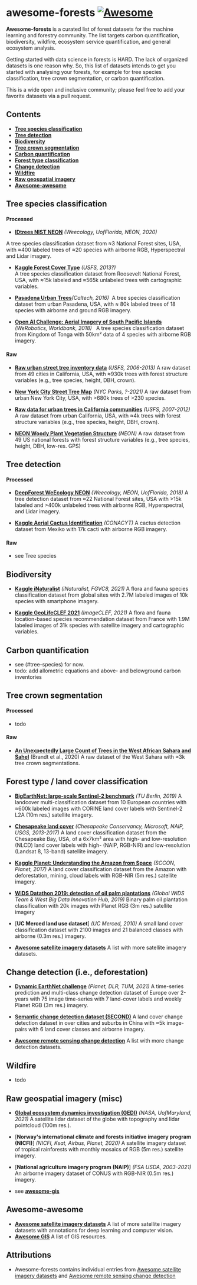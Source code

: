 # awesome-forests [![Awesome](https://awesome.re/badge-flat2.svg)](https://awesome.re)
**Awesome-forests** is a curated list of forest datasets for the machine learning and forestry community. The list targets carbon quantification, biodiversity, wildfire, ecosystem service quantification, and general ecosystem analysis.

Getting started with data science in forests is HARD. The lack of organized datasets is one reason why. So, this list of datasets intends to get you started with analysing your forests, for example for tree species classification, tree crown segmentation, or carbon quantification.

This is a wide open and inclusive community; please feel free to add your favorite datasets via a pull request. 

## Contents
- [**Tree species classification**](#tree-species-classification)
- [**Tree detection**](#tree-detection)
- [**Biodiversity**](#biodiversity)
- [**Tree crown segmentation**](#tree-crown-segmentation)
- [**Carbon quantification**](#carbon-quantification)
- [**Forest type classification**](#forest-type-/-land-cover-classification)
- [**Change detection**](#change-detection)
- [**Wildfire**](#wildfire)
- [**Raw geospatial imagery**](#raw-geospatial-imagery)
- [**Awesome-awesome**](#awesome-awesome)

## Tree species classification
#### Processed
- [**IDtrees NIST NEON**](https://idtrees.org/competition/) *(Weecology, UofFlorida, NEON, 2020)*

A tree species classification dataset from ≈3 National Forest sites, USA, with ≈400 labeled trees of ≈20 species with airborne RGB, Hyperspectral and Lidar imagery.

- [**Kaggle Forest Cover Type**](https://www.kaggle.com/c/forest-cover-type-kernels-only/data) *(USFS, 2013?)*  
A tree species classification dataset from Roosevelt National Forest, USA, with ≈15k labeled and ≈565k unlabeled trees with cartographic variables.

- [**Pasadena Urban Trees**](http://www.vision.caltech.edu/registree/publications-and-dataset.html)*(Caltech, 2016)*&nbsp;
A tree species classification dataset from urban Pasadena, USA, with ≈ 80k labeled trees of 18 species with airborne and ground RGB imagery.

- [**Open AI Challenge: Aerial Imagery of South Pacific Islands**](https://docs.google.com/document/d/16kKik2clGutKejU8uqZevNY6JALf4aVk2ELxLeR-msQ/edit) *(WeRobotics, Worldbank, 2018)* &nbsp;
A tree species classification dataset from Kingdom of Tonga with 50km² data of 4 species with airborne RGB imagery.

#### Raw
- [**Raw urban street tree inventory data**](https://enterprisecontentnew-usfs.hub.arcgis.com/datasets/raw-urban-street-tree-inventory-data-for-49-california-cities) *(USFS, 2006-2013)*
A raw dataset from 49 cities in California, USA, with ≈930k trees with forest structure variables (e.g., tree species, height, DBH, crown).

- [**New York City Street Tree Map**](https://tree-map.nycgovparks.org/) *(NYC Parks, ?-2021)*
A raw dataset from urban New York City, USA, with >680k trees of >230 species.

- [**Raw data for urban trees in California communities**](https://enterprisecontentnew-usfs.hub.arcgis.com/datasets/7421b43097d04e82ba05835bda8600ec) *(USFS, 2007-2012)*
A raw dataset from urban California, USA, with ≈4k trees with forest structure variables (e.g., tree species, height, DBH, crown).

- [**NEON Woody Plant Vegetation Structure**](https://data.neonscience.org/browse-data) *(NEON)*
A raw dataset from 49 US national forests with forest structure variables (e.g., tree species, height, DBH, low-res. GPS)

## Tree detection
#### Processed
- [**DeepForest WeEcology NEON**](https://github.com/weecology/NeonTreeEvaluation) *(Weecology, NEON, UofFlorida, 2018)*
A tree detection dataset from ≈22 National Forest sites, USA with >15k labeled and >400k unlabeled trees with airborne RGB, Hyperspectral, and Lidar imagery.

- [**Kaggle Aerial Cactus Identification**](https://www.kaggle.com/c/inaturalist-2019-fgvc6/overview) *(CONACYT)*
A cactus detection dataset from Mexiko with 17k cacti with airborne RGB imagery.

#### Raw
* see Tree species

## Biodiversity
- [**Kaggle iNaturalist**](https://www.kaggle.com/c/inaturalist-2021) *(iNaturalist, FGVC8, 2021)*
A flora and fauna species classification dataset from global sites with 2.7M labeled images of 10k species with smartphone imagery.

- [**Kaggle GeoLifeCLEF 2021**](https://www.imageclef.org/GeoLifeCLEF2021) *(ImageCLEF, 2021)*
A flora and fauna location-based species recommendation dataset from France with 1.9M labeled images of 31k species with satellite imagery and cartographic variables.

## Carbon quantification
* see (#tree-species) for now.
* todo: add allometric equations and above- and belowground carbon inventories

## Tree crown segmentation
#### Processed
* todo

#### Raw
* [**An Unexpectedly Large Count of Trees in the West African Sahara and Sahel**](https://daac.ornl.gov/cgi-bin/dsviewer.pl?ds_id=1832) (Brandt et al., 2020)
A raw dataset of the West Sahara with ≈3k tree crown segmentations.

## Forest type / land cover classification
- [**BigEarthNet: large-scale Sentinel-2 benchmark**](http://bigearth.net/) *(TU Berlin, 2019)*
A landcover multi-classification dataset from 10 European countries with ≈600k labeled images with CORINE land cover labels with Sentinel-2 L2A (10m res.) satellite imagery.

- [**Chesapeake land cover**](http://lila.science/datasets/chesapeakelandcover) *(Chesapeake Conservancy, Microsoft, NAIP, USGS, 2013-2017)*
A land cover classification dataset from the Chesapeake Bay, USA, of a 6x7km² area with high- and low-resolution (NLCD) land cover labels with high- (NAIP, RGB-NIR) and low-resolution (Landsat 8, 13-band) satellite imagery.

- [**Kaggle Planet: Understanding the Amazon from Space**](https://www.kaggle.com/c/planet-understanding-the-amazon-from-space) *(SCCON, Planet, 2017)*
A land cover classification dataset from the Amazon with deforestation, mining, cloud labels with RGB-NIR (5m res.) satellite imagery.

- [**WiDS Datathon 2019: detection of oil palm plantations**](https://www.kaggle.com/c/widsdatathon2019) *(Global WiDS Team & West Big Data Innovation Hub, 2019)*
Binary palm oil plantation classification with 20k images with Planet RGB (3m res.) satellite imagery

- [**UC Merced land use dataset**] *(UC Merced, 2010)*
A small land cover classification dataset with 2100 images and 21 balanced classes with airborne (0.3m res.) imagery.

- [**Awesome satellite imagery datasets**](https://github.com/chrieke/awesome-satellite-imagery-datasets)
A list with more satellite imagery datasets.

## Change detection (i.e., deforestation)
- [**Dynamic EarthNet challenge**](http://www.classic.grss-ieee.org/earthvision2021/challenge.html) *(Planet, DLR, TUM, 2021)*
A time-series prediction and multi-class change detection dataset of Europe over 2-years with 75 image time-series with 7 land-cover labels and weekly Planet RGB (3m res.) imagery.

- [**Semantic change detection dataset (SECOND)**](http://www.captain-whu.com/PROJECT/SCD/)
A land cover change detection dataset in over cities and suburbs in China with ≈5k image-pairs with 6 land cover classes and airborne imagery.

- [**Awesome remote sensing change detection**](https://github.com/wenhwu/awesome-remote-sensing-change-detection)
A list with more change detection datasets.

## Wildfire
* todo

## Raw geospatial imagery (misc)
- [**Global ecosystem dynamics investigation (GEDI)**](https://gedi.umd.edu/data/download/) *(NASA, UofMaryland, 2021)*
A satellite lidar dataset of the globe with topography and lidar pointcloud (100m res.).

- [**Norway's international climate and forests initiative imagery program (NICFI)**] *(NICFI, Ksat, Airbus, Planet, 2020)*
A satellite imagery dataset of tropical rainforests with monthly mosaics of RGB (5m res.) satellite imagery. 

- [**National agriculture imagery program (NAIP)**] *(FSA USDA, 2003-2021)*
An airborne imagery dataset of CONUS with RGB-NIR (0.5m res.) imagery.

- see [**awesome-gis**](https://github.com/sshuair/awesome-gis#data)

## Awesome-awesome
- [**Awesome satellite imagery datasets**](https://github.com/chrieke/awesome-satellite-imagery-datasets)
A list of more satellite imagery datasets with annotations for deep learning and computer vision.
- [**Awesome GIS**](https://github.com/sshuair/awesome-gis)
A list of GIS resources.

## Attributions
- Awesome-forests contains individual entries from [Awesome satellite imagery datasets](https://github.com/chrieke/awesome-satellite-imagery-datasets) and [Awesome remote sensing change detection](https://github.com/wenhwu/awesome-remote-sensing-change-detection)